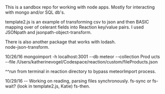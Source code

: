 This is a sandbox repo for working with node apps.  Mostly for interacting with mongo and/or SQL db's.

template2.js is an example of transforming csv to json and then BASIC mapping over of celerant fields into Reaction key/value pairs.
I used JSONpath and jsonpath-object-transform.

There is also another package that works with lodash.  
node-json-transform.

10/26/16
mongoimport -h localhost:3001 --db meteor --collection Prod
ucts --file /Users/katherinevogel/Codespace/reaction/custom/fileProducts.json

^^run from terminal in reaction directory to bypass meteorImport process.




10/29/16 -- Working on reading, parsing files synchronously.  fs-sync or fs-wait?  (look in template2.js, Katie) fs-then. 
